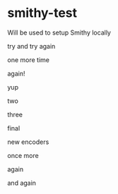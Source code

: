 # smithy-test
Will be used to setup Smithy locally

try and try again

one more time

again!

yup

two

three

final

new encoders

once more

again

and again